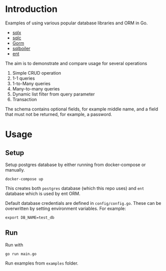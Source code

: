 #  Introduction

Examples of using various popular database libraries and ORM in Go.

 - [sqlx](https://jmoiron.github.io/sqlx/)
 - [sqlc](https://docs.sqlc.dev)
 - [Gorm](https://github.com/go-gorm/gorm)
 - [sqlboiler](https://github.com/volatiletech/sqlboiler)
 - [ent](https://entgo.io/docs/getting-started)

The aim is to demonstrate and compare usage for several operations

 1. Simple CRUD operation
 2. 1-1 queries
 3. 1-to-Many queries
 4. Many-to-many queries
 5. Dynamic list filter from query parameter 
 6. Transaction

The schema contains optional fields, for example middle name, and a field that must not be returned, for example, a password.


# Usage

## Setup

Setup postgres database by either running from docker-compose or manually.

    docker-compose up 

This creates both `postgres` database (which this repo uses) and `ent` database which is used by ent ORM.

Default database credentials are defined in `config/config.go`. These can be overwritten by setting environment variables. For example:

    export DB_NAME=test_db

## Run

Run with

    go run main.go


Run examples from `examples` folder.
